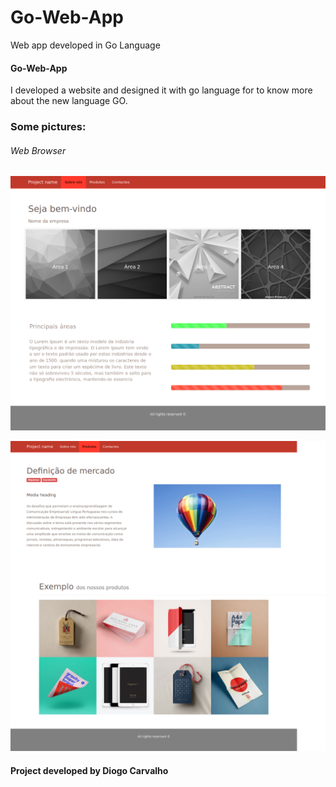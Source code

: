 # Go-Web-App
Web app developed in Go Language


#### Go-Web-App
I developed a  website and designed it with go language for to know more about the new language GO.


### Some pictures:

###### Web Browser
![Image01](https://github.com/carva28/Go-Web-App/blob/go_test/src/Screenshot_2018-07-31%20A%20templated%20page%20Starter%20Template%20for%20Bootstrap.png "Logo Title Text 1")

![Image02](https://github.com/carva28/Go-Web-App/blob/go_test/src/Screenshot_2018-07-31%20A%20templated%20page%202%20Starter%20Template%20for%20Bootstrap.png "Logo Title Text 1")



#### Project developed by Diogo Carvalho
